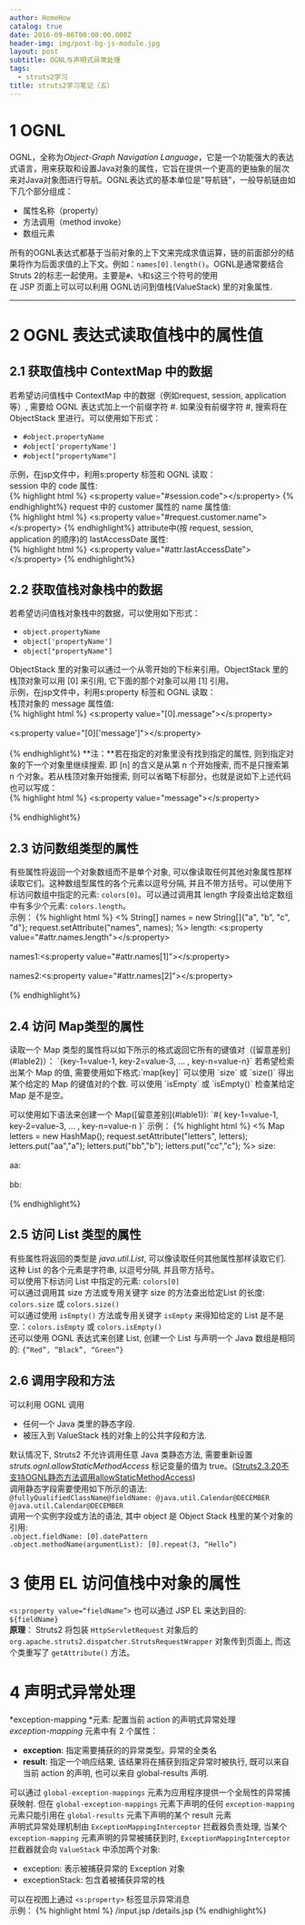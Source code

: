```yaml
---
author: HomeHow
catalog: true
date: 2016-09-06T00:00:00.000Z
header-img: img/post-bg-js-module.jpg
layout: post
subtitle: OGNL与声明式异常处理
tags:
  - struts2学习
title: struts2学习笔记（五）
---
```

# 1 OGNL #
OGNL，全称为*Object-Graph Navigation Language*，它是一个功能强大的表达式语言，用来获取和设置Java对象的属性，它旨在提供一个更高的更抽象的层次来对Java对象图进行导航。OGNL表达式的基本单位是"导航链"，一般导航链由如下几个部分组成：  

- 属性名称（property）  
- 方法调用（method invoke）  
- 数组元素  

所有的OGNL表达式都基于当前对象的上下文来完成求值运算，链的前面部分的结果将作为后面求值的上下文。例如：`names[0].length()`。OGNL是通常要结合Struts 2的标志一起使用。主要是`#`、`%`和`$`这三个符号的使用  
在 JSP 页面上可以可以利用 OGNL访问到值栈(ValueStack) 里的对象属性.

------------


# 2  OGNL 表达式读取值栈中的属性值

##  2.1 获取值栈中 ContextMap 中的数据
若希望访问值栈中 ContextMap 中的数据（例如request, session, application等）, 需要给 OGNL 表达式加上一个前缀字符 #. 如果没有前缀字符 #, 搜索将在 ObjectStack 里进行。可以使用如下形式：  

- `#object.propertyName`  
- `#object['propertyName']`  
- `#object["propertyName"]`  

示例，在jsp文件中，利用s:property 标签和 OGNL 读取：  
session 中的 code 属性:  
{% highlight html %}
<s:property value="#session.code"></s:property>
{% endhighlight%}
request 中的 customer 属性的 name 属性值:  
{% highlight html %}
<s:property value="#request.customer.name"></s:property>
{% endhighlight%}
attribute中(按 request, session, application 的顺序)的 lastAccessDate 属性:  
{% highlight html %}
<s:property value="#attr.lastAccessDate"></s:property>
{% endhighlight%}

##  2.2 获取值栈对象栈中的数据
若希望访问值栈对象栈中的数据，可以使用如下形式：  

- `object.propertyName`  
- `object['propertyName']`  
- `object["propertyName"]`  

ObjectStack 里的对象可以通过一个从零开始的下标来引用。ObjectStack 里的栈顶对象可以用 [0] 来引用, 它下面的那个对象可以用 [1] 引用。  
示例，在jsp文件中，利用s:property 标签和 OGNL 读取：  
栈顶对象的 message 属性值:  
{% highlight html %}
<s:property value="[0].message"></s:property>
<br><br>
<s:property value="[0]['message']"></s:property>
<br><br>
{% endhighlight%}
**注：**若在指定的对象里没有找到指定的属性, 则到指定对象的下一个对象里继续搜索. 即 [n] 的含义是从第 n 个开始搜索, 而不是只搜索第 n 个对象。若从栈顶对象开始搜索, 则可以省略下标部分。也就是说如下上述代码也可以写成：  
{% highlight html %}
<s:property value="message"></s:property>
<br><br>
{% endhighlight%}

##  2.3 访问数组类型的属性
有些属性将返回一个对象数组而不是单个对象, 可以像读取任何其他对象属性那样读取它们。这种数组型属性的各个元素以逗号分隔, 并且不带方括号。可以使用下标访问数组中指定的元素: `colors[0]`。可以通过调用其 length 字段查出给定数组中有多少个元素: `colors.length`。  
示例：
{% highlight html %}
<%
	String[] names = new String[]{"a", "b", "c", "d"};
	request.setAttribute("names", names);
%>
length: <s:property value="#attr.names.length"></s:property>
<br><br>
names1:<s:property value="#attr.names[1]"></s:property>
<br><br>
names2:<s:property value="#attr.names[2]"></s:property>
<br><br>
{% endhighlight%}

##  2.4 访问 Map类型的属性
<p id="lable1"/>
读取一个 Map 类型的属性将以如下所示的格式返回它所有的键值对（[留意差别](#lable2)）：  
`{key-1=value-1, key-2=value-3, ... , key-n=value-n}`  
若希望检索出某个 Map 的值, 需要使用如下格式:`map[key]`   
可以使用 `size` 或 `size()` 得出某个给定的 Map 的键值对的个数.  
可以使用 `isEmpty` 或 `isEmpty()` 检查某给定 Map 是不是空。   
<p id="lable2"/>
可以使用如下语法来创建一个 Map([留意差别](#lable1)):  
`#{ key-1=value-1, key-2=value-3, ... , key-n=value-n }`  
示例：
{% highlight html %}
<%
	Map<String, String> letters = new HashMap<String, String>();
	request.setAttribute("letters", letters);
	letters.put("aa","a");
	letters.put("bb","b");
	letters.put("cc","c");
%>
size: <s:property value="#attr.letters.size"></s:property>
<br><br>
aa:<s:property value="#attr.letters['aa']"></s:property>
<br><br>
bb:<s:property value="#attr.letters['bb']"></s:property>
<br><br>
{% endhighlight%}

##  2.5 访问 List 类型的属性
有些属性将返回的类型是 *java.util.List*, 可以像读取任何其他属性那样读取它们. 这种 List 的各个元素是字符串, 以逗号分隔, 并且带方括号。  
可以使用下标访问 List 中指定的元素: `colors[0]`  
可以通过调用其 size 方法或专用关键字 size 的方法查出给定List 的长度: `colors.size` 或 `colors.size()`  
可以通过使用 `isEmpty()` 方法或专用关键字 `isEmpty` 来得知给定的 List 是不是空.：`colors.isEmpty` 或 `colors.isEmpty()`  
还可以使用 OGNL 表达式来创建 List, 创建一个 List 与声明一个 Java 数组是相同的: `{“Red”, “Black”, “Green”}`  

##  2.6 调用字段和方法
可以利用 OGNL 调用  

- 任何一个 Java 类里的静态字段.  
- 被压入到 ValueStack 栈的对象上的公共字段和方法.  

默认情况下, Struts2 不允许调用任意 Java 类静态方法, 需要重新设置 *struts.ognl.allowStaticMethodAccess* 标记变量的值为 true。([Struts2.3.20不支持OGNL静态方法调用allowStaticMethodAccess](http://blog.csdn.net/shijiebei2009/article/details/42581815 "Struts2.3.20不支持OGNL静态方法调用allowStaticMethodAccess"))  
调用静态字段需要使用如下所示的语法:  
`@fullyQualifiedClassName@fieldName: @java.util.Calendar@DECEMBER`  
`@java.util.Calendar@DECEMBER`  
调用一个实例字段或方法的语法, 其中 object 是 Object Stack 栈里的某个对象的引用:  
`.object.fieldName: [0].datePattern`  
`.object.methodName(argumentList): [0].repeat(3, “Hello”)`  

# 3 使用 EL 访问值栈中对象的属性 
`<s:property value=“fieldName”>` 也可以通过 JSP EL 来达到目的: `${fieldName}`  
**原理**： Struts2 将包装 `HttpServletRequest` 对象后的 `org.apache.struts2.dispatcher.StrutsRequestWrapper` 对象传到页面上, 而这个类重写了 `getAttribute()` 方法。  

# 4 声明式异常处理 
*exception-mapping *元素: 配置当前 action 的声明式异常处理  
*exception-mapping* 元素中有 2 个属性：

- **exception**: 指定需要捕获的的异常类型。异常的全类名  
- **result**: 指定一个响应结果, 该结果将在捕获到指定异常时被执行, 既可以来自当前 action 的声明, 也可以来自 global-results 声明.  

可以通过 `global-exception-mappings` 元素为应用程序提供一个全局性的异常捕获映射. 但在 `global-exception-mappings` 元素下声明的任何 `exception-mapping` 元素只能引用在 `global-results` 元素下声明的某个 result 元素  
声明式异常处理机制由  `ExceptionMappingInterceptor` 拦截器负责处理, 当某个 `exception-mapping` 元素声明的异常被捕获到时, `ExceptionMappingInterceptor` 拦截器就会向 `ValueStack` 中添加两个对象:  

- exception: 表示被捕获异常的 Exception 对象  
- exceptionStack: 包含着被捕获异常的栈  

可以在视图上通过 `<s:property>` 标签显示异常消息  
示例：
{% highlight html %}
<action name="product-save" class="com.hhl.struts2.valueStack.Product" method="save">
	<exception-mapping exception="java.lang.ArithmeticException" result="input"></exception-mapping>
	<result name="input">/input.jsp</result>
	<result>/details.jsp</result>
</action>
{% endhighlight%}